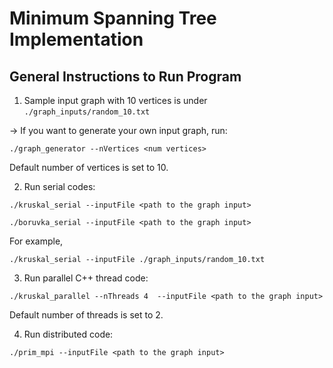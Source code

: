 # Minimum Spanning Tree Implementation
## General Instructions to Run Program
1. Sample input graph with 10 vertices is under ```./graph_inputs/random_10.txt```

-> If you want to generate your own input graph, run:

```./graph_generator --nVertices <num vertices>```

Default number of vertices is set to 10.

2. Run serial codes:

```./kruskal_serial --inputFile <path to the graph input>```

```./boruvka_serial --inputFile <path to the graph input>```

For example,

```./kruskal_serial --inputFile ./graph_inputs/random_10.txt```

3. Run parallel C++ thread code:

```./kruskal_parallel --nThreads 4  --inputFile <path to the graph input>```

Default number of threads is set to 2.

4. Run distributed code:

```./prim_mpi --inputFile <path to the graph input>```
